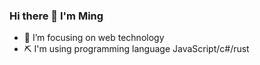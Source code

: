 ### Hi there 👋 I'm Ming

- 🔭 I’m focusing on web technology
- ⛏️ I'm using programming language JavaScript/c#/rust

